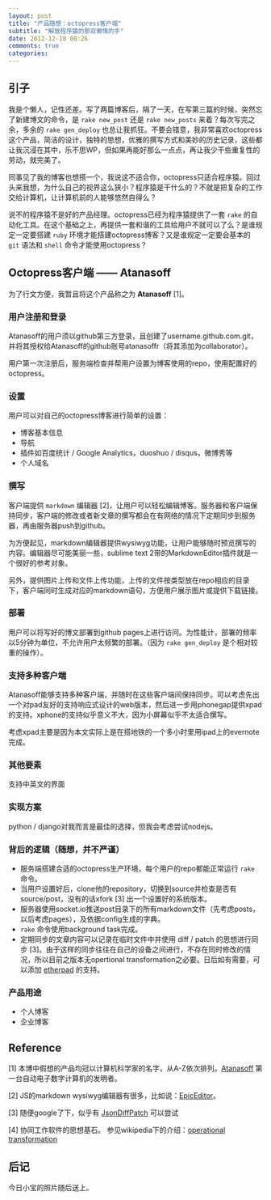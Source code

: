 ```yaml
---
layout: post
title: "产品随想：octopress客户端"
subtitle: "解放程序猿的那双懒惰的手"
date: 2012-12-18 08:26
comments: true
categories: 
---
```


## 引子

我是个懒人，记性还差。写了两篇博客后，隔了一天，在写第三篇的时候，突然忘了新建博文的命令，是 ```rake new_post``` 还是 ```rake new_posts``` 来着？每次写完之余，多余的 ```rake gen_deploy``` 也总让我抓狂。不要会错意，我非常喜欢octopress这个产品，简洁的设计，独特的思想，优雅的撰写方式和美妙的历史记录，这些都让我沉浸在其中，乐不思WP，但如果再能好那么一点点，再让我少干些重复性的劳动，就完美了。

同事见了我的博客也想搭一个，我说这不适合你，octopress只适合程序猿。回过头来我想，为什么自己的视界这么狭小？程序猿是干什么的？不就是把复杂的工作交给计算机，让计算机前的人能够悠然自得么？

说不的程序猿不是好的产品经理。octopress已经为程序猿提供了一套 ```rake``` 的自动化工具。在这个基础之上，再提供一套和谐的工具给用户不就可以了么？是谁规定一定要搭建 ```ruby``` 环境才能搭建octopress博客？又是谁规定一定要会基本的 ```git``` 语法和 ```shell``` 命令才能使用octopress？

<!-- more -->

## Octopress客户端 —— Atanasoff

为了行文方便，我暂且将这个产品称之为 **Atanasoff** [1]。

### 用户注册和登录

Atanasoff的用户须以github第三方登录，且创建了username.github.com.git，并将其授权给Atanasoff的github账号atanasoffr（将其添加为collaborator）。

用户第一次注册后，服务端检查并帮用户设置为博客使用的repo，使用配置好的octopress。

### 设置

用户可以对自己的octopress博客进行简单的设置： 

* 博客基本信息
* 导航
* 插件如百度统计 / Google Analytics，duoshuo / disqus，微博秀等
* 个人域名

### 撰写

客户端提供 ```markdown``` 编辑器 [2]，让用户可以轻松编辑博客。服务器和客户端保持同步，客户端的修改或者新文章的撰写都会在有网络的情况下定期同步到服务器，再由服务器push到github。

为方便起见，markdown编辑器提供wysiwyg功能，让用户能够随时预览撰写的内容。编辑器尽可能美丽一些，sublime text 2带的MarkdownEditor插件就是一个很好的参考对象。

另外，提供图片上传和文件上传功能，上传的文件按类型放在repo相应的目录下，客户端同时生成对应的markdown语句，方便用户展示图片或提供下载链接。

### 部署

用户可以将写好的博文部署到github pages上进行访问。为性能计，部署的频率以5分钟为单位，不允许用户太频繁的部署。（因为 ```rake gen_deploy``` 是个相对较重的操作）。

### 支持多种客户端

Atanasoff能够支持多种客户端，并随时在这些客户端间保持同步。可以考虑先出一个对pad友好的支持响应式设计的web版本，然后进一步用phonegap提供xpad的支持。xphone的支持似乎意义不大，因为小屏幕似乎不太适合撰写。

考虑xpad主要是因为本文实际上是在搭地铁的一个多小时里用ipad上的evernote完成。

### 其他要素

支持中英文的界面

### 实现方案

python / django对我而言是最佳的选择，但我会考虑尝试nodejs。

### 背后的逻辑（随想，并不严谨）

* 服务端搭建合适的octopress生产环境，每个用户的repo都能正常运行 ```rake``` 命令。
* 当用户设置好后，clone他的repository，切换到source并检查是否有source/post，没有的话xfork [3] 出一个设置好的系统版本。
* 服务器使用socket.io推送post目录下的所有markdown文件（先考虑posts，以后考虑pages），及依据config生成的字典。
* ```rake``` 命令使用background task完成。
* 定期同步的文章内容可以记录在临时文件中并使用 diff / patch 的思想进行同步 [3]。由于这样的同步往往在自己的设备之间进行，不存在同时修改的情况，所以目前之版本无opertional transformation之必要。日后如有需要，可以添加 [etherpad](http://http://etherpad.org/) 的支持。


### 产品用途

* 个人博客
* 企业博客

## Reference

[1] 本博中假想的产品均冠以计算机科学家的名字，从A-Z依次排列。[Atanasoff](http://zh.wikipedia.org/wiki/%E7%BA%A6%E7%BF%B0%C2%B7%E6%96%87%E6%A3%AE%E7%89%B9%C2%B7%E9%98%BF%E5%A1%94%E7%BA%B3%E7%B4%A2%E5%A4%AB) 第一台自动电子数字计算机的发明者。

[2] JS的markdown wysiwyg编辑器有很多，比如说：[EpicEditor](http://oscargodson.github.com/EpicEditor/)。

[3] 随便google了下，似乎有 [JsonDiffPatch](https://github.com/benjamine/JsonDiffPatch) 可以尝试

[4] 协同工作软件的思想基石。 参见wikipedia下的介绍：[operational transformation](http://en.wikipedia.org/wiki/Operational_transformation) 

## 后记

今日小宝的照片随后送上。

